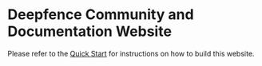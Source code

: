 # Deepfence Community and Documentation Website

Please refer to the [Quick Start](../README.md#quick-start) for instructions on how to build this website.